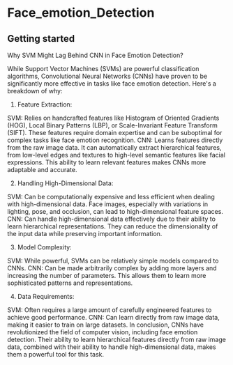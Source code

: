 # Face_emotion_Detection



## Getting started

Why SVM Might Lag Behind CNN in Face Emotion Detection?

While Support Vector Machines (SVMs) are powerful classification algorithms, Convolutional Neural Networks (CNNs) have proven to be significantly more effective in tasks like face emotion detection. Here's a breakdown of why:

1. Feature Extraction:

SVM: Relies on handcrafted features like Histogram of Oriented Gradients (HOG), Local Binary Patterns (LBP), or Scale-Invariant Feature Transform (SIFT). These features require domain expertise and can be suboptimal for complex tasks like face emotion recognition.
CNN: Learns features directly from the raw image data. It can automatically extract hierarchical features, from low-level edges and textures to high-level semantic features like facial expressions. This ability to learn relevant features makes CNNs more adaptable and accurate.

2. Handling High-Dimensional Data:

SVM: Can be computationally expensive and less efficient when dealing with high-dimensional data. Face images, especially with variations in lighting, pose, and occlusion, can lead to high-dimensional feature spaces.
CNN: Can handle high-dimensional data effectively due to their ability to learn hierarchical representations. They can reduce the dimensionality of the input data while preserving important information.

3. Model Complexity:

SVM: While powerful, SVMs can be relatively simple models compared to CNNs.
CNN: Can be made arbitrarily complex by adding more layers and increasing the number of parameters. This allows them to learn more sophisticated patterns and representations.

4. Data Requirements:

SVM: Often requires a large amount of carefully engineered features to achieve good performance.
CNN: Can learn directly from raw image data, making it easier to train on large datasets.
In conclusion, CNNs have revolutionized the field of computer vision, including face emotion detection. Their ability to learn hierarchical features directly from raw image data, combined with their ability to handle high-dimensional data, makes them a powerful tool for this task.